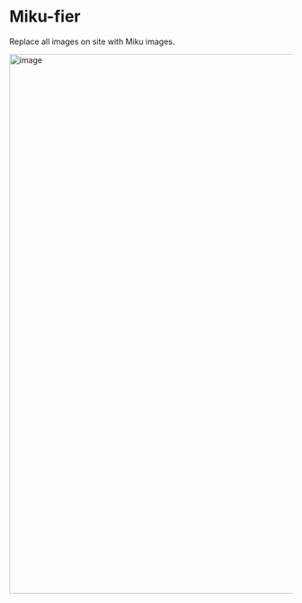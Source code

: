 # Miku-fier
Replace all images on site with Miku images.

<img width="959" alt="image" src="https://github.com/user-attachments/assets/a8091568-b5e0-4fc4-84b9-5505da867d27" />

